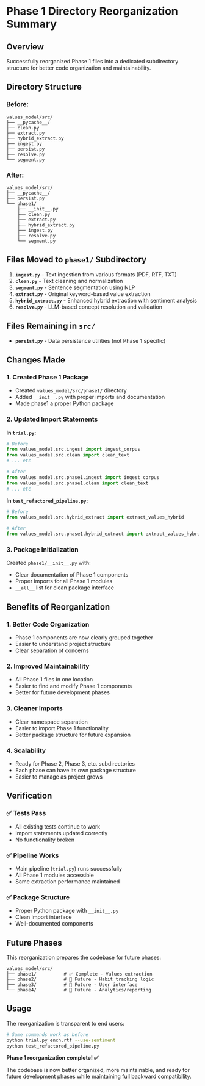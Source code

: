 # Phase 1 Directory Reorganization Summary

## Overview
Successfully reorganized Phase 1 files into a dedicated subdirectory structure for better code organization and maintainability.

## Directory Structure

### **Before:**
```
values_model/src/
├── __pycache__/
├── clean.py
├── extract.py
├── hybrid_extract.py
├── ingest.py
├── persist.py
├── resolve.py
└── segment.py
```

### **After:**
```
values_model/src/
├── __pycache__/
├── persist.py
└── phase1/
    ├── __init__.py
    ├── clean.py
    ├── extract.py
    ├── hybrid_extract.py
    ├── ingest.py
    ├── resolve.py
    └── segment.py
```

## Files Moved to `phase1/` Subdirectory

1. **`ingest.py`** - Text ingestion from various formats (PDF, RTF, TXT)
2. **`clean.py`** - Text cleaning and normalization
3. **`segment.py`** - Sentence segmentation using NLP
4. **`extract.py`** - Original keyword-based value extraction
5. **`hybrid_extract.py`** - Enhanced hybrid extraction with sentiment analysis
6. **`resolve.py`** - LLM-based concept resolution and validation

## Files Remaining in `src/`

- **`persist.py`** - Data persistence utilities (not Phase 1 specific)

## Changes Made

### **1. Created Phase 1 Package**
- Created `values_model/src/phase1/` directory
- Added `__init__.py` with proper imports and documentation
- Made phase1 a proper Python package

### **2. Updated Import Statements**

**In `trial.py`:**
```python
# Before
from values_model.src.ingest import ingest_corpus
from values_model.src.clean import clean_text
# ... etc

# After  
from values_model.src.phase1.ingest import ingest_corpus
from values_model.src.phase1.clean import clean_text
# ... etc
```

**In `test_refactored_pipeline.py`:**
```python
# Before
from values_model.src.hybrid_extract import extract_values_hybrid

# After
from values_model.src.phase1.hybrid_extract import extract_values_hybrid
```

### **3. Package Initialization**
Created `phase1/__init__.py` with:
- Clear documentation of Phase 1 components
- Proper imports for all Phase 1 modules
- `__all__` list for clean package interface

## Benefits of Reorganization

### **1. Better Code Organization**
- Phase 1 components are now clearly grouped together
- Easier to understand project structure
- Clear separation of concerns

### **2. Improved Maintainability**
- All Phase 1 files in one location
- Easier to find and modify Phase 1 components
- Better for future development phases

### **3. Cleaner Imports**
- Clear namespace separation
- Easier to import Phase 1 functionality
- Better package structure for future expansion

### **4. Scalability**
- Ready for Phase 2, Phase 3, etc. subdirectories
- Each phase can have its own package structure
- Easier to manage as project grows

## Verification

### **✅ Tests Pass**
- All existing tests continue to work
- Import statements updated correctly
- No functionality broken

### **✅ Pipeline Works**
- Main pipeline (`trial.py`) runs successfully
- All Phase 1 modules accessible
- Same extraction performance maintained

### **✅ Package Structure**
- Proper Python package with `__init__.py`
- Clean import interface
- Well-documented components

## Future Phases

This reorganization prepares the codebase for future phases:

```
values_model/src/
├── phase1/          # ✅ Complete - Values extraction
├── phase2/          # 🔄 Future - Habit tracking logic
├── phase3/          # 🔄 Future - User interface
└── phase4/          # 🔄 Future - Analytics/reporting
```

## Usage

The reorganization is transparent to end users:

```bash
# Same commands work as before
python trial.py ench.rtf --use-sentiment
python test_refactored_pipeline.py
```

**Phase 1 reorganization complete! ✅**

The codebase is now better organized, more maintainable, and ready for future development phases while maintaining full backward compatibility.
